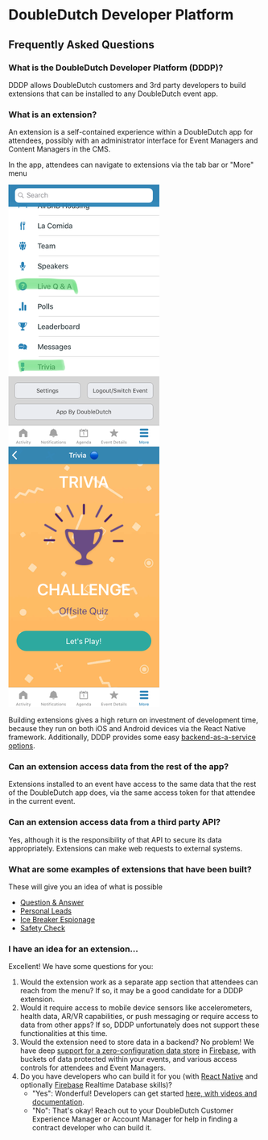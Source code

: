 # DoubleDutch Developer Platform

## Frequently Asked Questions

### What is the DoubleDutch Developer Platform (DDDP)?

DDDP allows DoubleDutch customers and 3rd party developers to build extensions that can be
installed to any DoubleDutch event app.

### What is an extension?

An extension is a self-contained experience within a DoubleDutch app for attendees, possibly
with an administrator interface for Event Managers and Content Managers in the CMS.

In the app, attendees can navigate to extensions via the tab bar or "More" menu

![extensions in menu](./images/nav-extensions.png)
![trivia extension](./images/trivia.png)

Building extensions gives a high return on investment of development time, because they run on
both iOS and Android devices via the React Native framework.  Additionally, DDDP provides some
easy [backend-as-a-service options][firebase-connector].

### Can an extension access data from the rest of the app?

Extensions installed to an event have access to the same data that the rest of the DoubleDutch
app does, via the same access token for that attendee in the current event.

### Can an extension access data from a third party API?

Yes, although it is the responsibility of that API to secure its data appropriately. Extensions
can make web requests to external systems.

### What are some examples of extensions that have been built?

These will give you an idea of what is possible

- [Question & Answer](https://content.doubledutch.me/blog/increase-session-engagement-with-live-qa)
- [Personal Leads](https://content.doubledutch.me/blog/digitize-your-business-card-with-personal-lead-scanning)
- [Ice Breaker Espionage](https://content.doubledutch.me/blog/start-your-next-event-with-ice-breaker-espionage)
- [Safety Check](https://content.doubledutch.me/blog/have-peace-of-mind-with-safety-check)

### I have an idea for an extension...

Excellent! We have some questions for you:

1. Would the extension work as a separate app section that attendees can reach from the menu?
   If so, it may be a good candidate for a DDDP extension.
2. Would it require access to mobile device sensors like accelerometers, health data, AR/VR
   capabilities, or push messaging or require access to data from other apps?  If so, DDDP
   unfortunately does not support these functionalities at this time.
3. Would the extension need to store data in a backend?
   No problem! We have deep
  [support for a zero-configuration data store][firebase-connector]
  in [Firebase][firebase], with buckets of data protected within your events, and various
  access controls for attendees and Event Managers.
4. Do you have developers who can build it for you (with
   [React Native][react-native] and optionally
   [Firebase][firebase] Realtime Database skills)?
   - "Yes": Wonderful! Developers can get started
     [here, with videos and documentation](./rn).
   - "No": That's okay!  Reach out to your DoubleDutch Customer Experience Manager or Account
     Manager for help in finding a contract developer who can build it.

[react-native]: https://facebook.github.io/react-native/
[firebase]: https://firebase.google.com/
[firebase-connector]: https://www.npmjs.com/package/@doubledutch/firebase-connector
